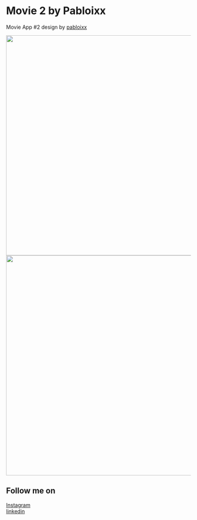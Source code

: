 # Movie 2 by Pabloixx

Movie App #2 design by [pabloixx](https://www.instagram.com/pabloixx/)

<img src= "https://user-images.githubusercontent.com/24708307/114258375-4bedab80-99f0-11eb-899d-59235dc39fd1.png" width =600>

<img src= "https://user-images.githubusercontent.com/24708307/114258359-39737200-99f0-11eb-9435-333e3a1b1179.gif" width =600>

## Follow me on 
[Instagram](https://www.instagram.com/muhibush/)
<br>
[linkedin](https://www.linkedin.com/in/muhibush/) 
